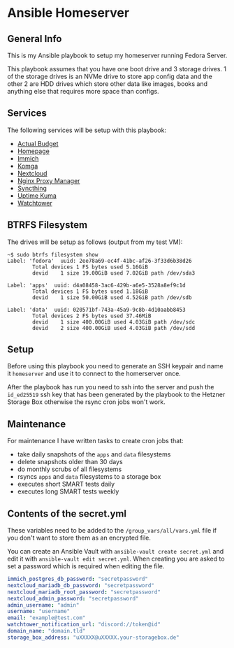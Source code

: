 # Ansible Homeserver
## General Info
This is my Ansible playbook to setup my homeserver running Fedora Server.

This playbook assumes that you have one boot drive and 3 storage drives. 1 of the storage drives is an NVMe drive to store app config data and the other 2 are HDD drives which store other data like images, books and anything else that requires more space than configs.

## Services
The following services will be setup with this playbook:

- [Actual Budget](https://actualbudget.com/)
- [Homepage](https://gethomepage.dev/latest/)
- [Immich](https://immich.app/)
- [Komga](https://komga.org/)
- [Nextcloud](https://nextcloud.com/)
- [Nginx Proxy Manager](https://nginxproxymanager.com/)
- [Syncthing](https://syncthing.net/)
- [Uptime Kuma](https://github.com/louislam/uptime-kuma)
- [Watchtower](https://containrrr.dev/watchtower/)

## BTRFS Filesystem
The drives will be setup as follows (output from my test VM):
```
~$ sudo btrfs filesystem show
Label: 'fedora'  uuid: 2ee78a69-ec4f-41bc-af26-3f33d6b38d26
        Total devices 1 FS bytes used 5.16GiB
        devid    1 size 19.00GiB used 7.02GiB path /dev/sda3

Label: 'apps'  uuid: d4a08458-3ac6-429b-a6e5-3528a8ef9c1d
        Total devices 1 FS bytes used 1.18GiB
        devid    1 size 50.00GiB used 4.52GiB path /dev/sdb

Label: 'data'  uuid: 020571bf-743a-45a9-9c8b-4d10aabb8453
        Total devices 2 FS bytes used 37.46MiB
        devid    1 size 400.00GiB used 4.03GiB path /dev/sdc
        devid    2 size 400.00GiB used 4.03GiB path /dev/sdd
```

## Setup
Before using this playbook you need to generate an SSH keypair and name it `homeserver` and use it to connect to the homerserver once.

After the playbook has run you need to ssh into the server and push the `id_ed25519` ssh key that has been generated by the playbook to the Hetzner Storage Box otherwise the rsync cron jobs won't work.

## Maintenance
For maintenance I have written tasks to create cron jobs that:
- take daily snapshots of the `apps` and `data` filesystems
- delete snapshots older than 30 days
- do monthly scrubs of all filesystems
- rsyncs `apps` and `data` filesystems to a storage box
- executes short SMART tests daily
- executes long SMART tests weekly 

## Contents of the secret.yml
These variables need to be added to the `/group_vars/all/vars.yml` file if you don't want to store them as an encrypted file.

You can create an Ansible Vault with `ansible-vault create secret.yml` and edit it with `ansible-vault edit secret.yml`. When creating you are asked to set a password which is required when editing the file.

```yml
immich_postgres_db_password: "secretpassword"
nextcloud_mariadb_db_password: "secretpassword"
nextcloud_mariadb_root_password: "secretpassword"
nextcloud_admin_password: "secretpassword"
admin_username: "admin"
username: "username"
email: "example@test.com"
watchtower_notification_url: "discord://token@id"
domain_name: "domain.tld"
storage_box_address: "uXXXXX@uXXXXX.your-storagebox.de"
```